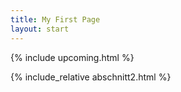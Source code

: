 ```yaml
---
title: My First Page
layout: start
---
```

{% include upcoming.html %}


<a name="angebote"></a>
{% include_relative abschnitt2.html %}

